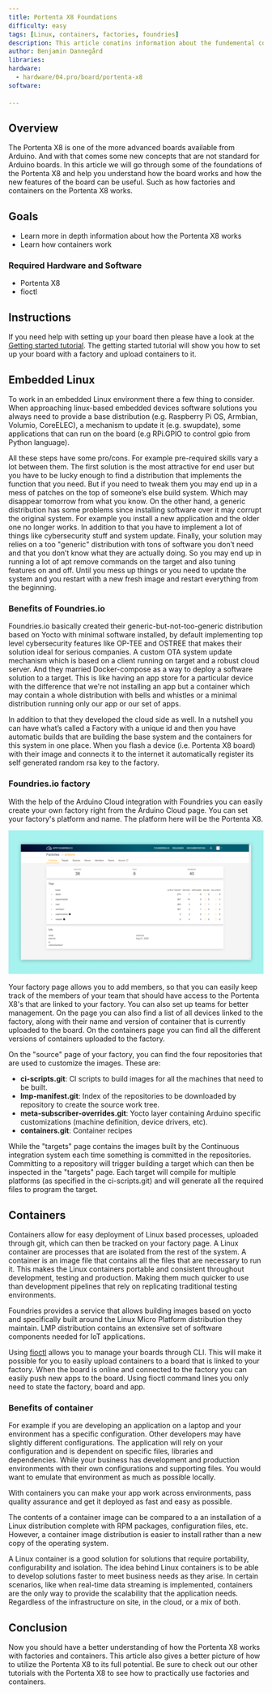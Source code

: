 ```yaml
---
title: Portenta X8 Foundations
difficulty: easy
tags: [Linux, containers, factories, foundries]
description: This article conatins information about the fundemental concepts of the Portenta X8
author: Benjamin Dannegård
libraries:
hardware:
  - hardware/04.pro/board/portenta-x8
software:

---
```


## Overview

The Portenta X8 is one of the more advanced boards available from Arduino. And with that comes some new concepts that are not standard for Arduino boards. In this article we will go through some of the foundations of the Portenta X8 and help you understand how the board works and how the new features of the board can be useful. Such as how factories and containers on the Portenta X8 works.

## Goals

- Learn more in depth information about how the Portenta X8 works
- Learn how containers work

### Required Hardware and Software

-   Portenta X8
-   fioctl

## Instructions

If you need help with setting up your board then please have a look at the [Getting started tutorial](). The getting started tutorial will show you how to set up your board with a factory and upload containers to it.

## Embedded Linux

To work in an embedded Linux environment there a few thing to consider. When approaching linux-based embedded devices software solutions you always need to provide a base distribution (e.g. Raspberry Pi OS, Armbian, Volumio, CoreELEC), a mechanism to update it (e.g. swupdate), some applications that can run on the board (e.g RPi.GPIO to control gpio from Python language).

All these steps have some pro/cons. For example pre-required skills vary a lot between them. The first solution is the most attractive for end user but you have to be lucky enough to find a distribution that implements the function that you need. But if you need to tweak them you may end up in a mess of patches on the top of someone’s else build system. Which may disappear tomorrow from what you know. On the other hand, a generic distribution has some problems since installing software over it may corrupt the original system. For example you install a new application and the older one no longer works. In addition to that you have to implement a lot of things like cybersecurity stuff and system update. Finally, your solution may relies on a too "generic" distribution with tons of software you don’t need and that you don’t know what they are actually doing. So you may end up in running a lot of apt remove commands on the target and also tuning features on and off. Until you mess up things or you need to update the system and you restart with a new fresh image and restart everything from the beginning.

### Benefits of Foundries.io

Foundries.io basically created their generic-but-not-too-generic distribution based on Yocto with minimal software installed, by default implementing top level cybersecurity features like OP-TEE and OSTREE that makes their solution ideal for serious companies. A custom OTA system update mechanism which is based on a client running on target and a robust cloud server. And they married Docker-compose as a way to deploy a software solution to a target. This is like having an app store for a particular device with the difference that we're not installing an app but a container which may contain a whole distribution with bells and whistles or a minimal distribution running only our app or our set of apps.

In addition to that they developed the cloud side as well. In a nutshell you can have what’s called a Factory with a unique id and then you have automatic builds that are building the base system and the containers for this system in one place. When you flash a device (i.e. Portenta X8 board) with their image and connects it to the internet it automatically register its self generated random rsa key to the factory.

### Foundries.io factory

With the help of the Arduino Cloud integration with Foundries you can easily create your own factory right from the Arduino Cloud page. You can set your factory's platform and name. The platform here will be the Portenta X8.

![Factory page](assets/factory-page.png)

Your factory page allows you to add members, so that you can easily keep track of the members of your team that should have access to the Portenta X8's that are linked to your factory. You can also set up teams for better management. On the page you can also find a list of all devices linked to the factory, along with their name and version of container that is currently uploaded to the board. On the containers page you can find all the different versions of containers uploaded to the factory.

On the "source" page of your factory, you can find the four repositories that are used to customize the images. These are:

- **ci-scripts.git**: CI scripts to build images for all the machines that need to be built.
- **lmp-manifest.git**: Index of the repositories to be downloaded by repository to create the source work tree.
- **meta-subscriber-overrides.git**: Yocto layer containing Arduino specific customizations (machine definition, device drivers, etc). 
- **containers.git**: Container recipes

While the "targets" page contains the images built by the Continuous integration system each time something is committed in the repositories. Committing to a repository will trigger building a target which can then be inspected in the "targets" page. Each target will compile for multiple platforms (as specified in the ci-scripts.git) and will generate all the required files to program the target.

## Containers

Containers allow for easy deployment of Linux based processes, uploaded through git, which can then be tracked on your factory page. A Linux container are processes that are isolated from the rest of the system. A container is an image file that contains all the files that are necessary to run it. This makes the Linux containers portable and consistent throughout development, testing and production. Making them much quicker to use than development pipelines that rely on replicating traditional testing environments.

Foundries provides a service that allows building images based on yocto and specifically built around the Linux Micro Platform distribution they maintain. LMP distribution contains an extensive set of software components needed for IoT applications. 

Using [fioctl](https://docs.foundries.io/82/getting-started/install-fioctl/index.html) allows you to manage your boards through CLI. This will make it possible for you to easily upload containers to a board that is linked to your factory. When the board is online and connected to the factory you can easily push new apps to the board. Using fioctl command lines you only need to state the factory, board and app.

### Benefits of container

For example if you are developing an application on a laptop and your environment has a specific configuration. Other developers may have slightly different configurations. The application will rely on your configuration and is dependent on specific files, libraries and dependencies. While your business has development and production environments with their own configurations and supporting files. You would want to emulate that environment as much as possible locally.

With containers you can make your app work across environments, pass quality assurance and get it deployed as fast and easy as possible.

The contents of a container image can be compared to a an installation of a Linux distribution complete with RPM packages, configuration files, etc. However, a container image distribution is easier to install rather than a new copy of the operating system.

A Linux container is a good solution for solutions that require portability, configurability and isolation. The idea behind Linux containers is to be able to develop solutions faster to meet business needs as they arise. In certain scenarios, like when real-time data streaming is implemented, containers are the only way to provide the scalability that the application needs. Regardless of the infrastructure on site, in the cloud, or a mix of both.

## Conclusion

Now you should have a better understanding of how the Portenta X8 works with factories and containers. This article also gives a better picture of how to utilize the Portenta X8 to its full potential. Be sure to check out our other tutorials with the Portenta X8 to see how to practically use factories and containers.